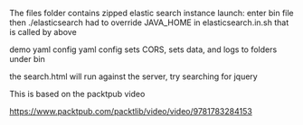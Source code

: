 The files folder contains
zipped elastic search instance
launch: enter bin file then ./elasticsearch
had to override JAVA_HOME in elasticsearch.in.sh that is called by above


demo yaml config
yaml config sets CORS, sets data, and logs to folders under bin

the search.html will run against the server, try searching for jquery

This is based on the packtpub video


https://www.packtpub.com/packtlib/video/video/9781783284153
